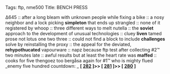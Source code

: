 Tags: ftp, nme500
Title: BENCH PRESS
  
∆645 :: after a long bleam with unknown people while fixing a bike :: a nosy neighbor and a lock picking **simpleton** that ends up strangled :: none of it registered by whoop :: three different ways to melt nutella :: the **soviet** approach to the development of unusual technologies :: cluey **liven** tamed prose not lotus one two three :: could not find a block to include **challenges** solve by reinstalling the proxy :: the appeal for the deviated, **rehypothucated** vapourware :: napz because ftp test after collecting #2™ two minutes  late :: awful results but at least the heart rate was **maffed** :: cooks for five thengoez too bergåsa again for #1™ who is mighty flued 
_enemy five hundred countdown: _  **[ [282](https://www.allmusic.com/album/grand-prix-mw0000644685) ]>> [ [281](https://www.allmusic.com/album/my-aim-is-true-mw0000189518) ]>> [ [280](https://www.allmusic.com/album/drukqs-mw0000591157) ]**
